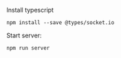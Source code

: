 Install typescript
```
npm install --save @types/socket.io
```

Start server:
```
npm run server
```